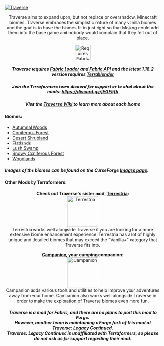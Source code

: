 [![Traverse](https://i.imgur.com/ezG6I1H.png)](https://www.curseforge.com/minecraft/mc-mods/traverse)

<p align="center">
Traverse aims to expand upon, but not replace or overshadow, Minecraft biomes. Traverse embraces the simplistic nature of many vanilla biomes and the goal is to have the biomes fit in just right so that Mojang could add them into the base game and nobody would complain that they felt out of place.
</p>
<p align="center">
	<a href="https://www.curseforge.com/minecraft/mc-mods/fabric-api"><img title="Requires Fabric API" height="50" src="https://i.imgur.com/Ol1Tcf8.png"></a>
</p>

<h5 align="center">
Traverse requires <a href="https://fabricmc.net/use/">Fabric Loader</a> and <a href="https://www.curseforge.com/minecraft/mc-mods/fabric-api">Fabric API</a> and the latest 1.18.2 version requires <a href="https://www.curseforge.com/minecraft/mc-mods/terrablender-fabric">Terrablender</a>
</h5>

<h5 align="center">
Join the Terraformers team discord for support or to chat about the mods: <a href="https://discord.gg/jEGF5fb">https://discord.gg/jEGF5fb</a>
</h5>

<h5 align="center">
Visit the <a href="https://github.com/TerraformersMC/Traverse/wiki">Traverse Wiki</a> to learn more about each biome
</h5>

#### Biomes:

* [Autumnal Woods](https://github.com/TerraformersMC/Traverse/wiki/Autumnal-Woods)
* [Coniferous Forest](https://github.com/TerraformersMC/Traverse/wiki/Coniferous-Forest)
* [Desert Shrubland](https://github.com/TerraformersMC/Traverse/wiki/Desert-Shrubland)
* [Flatlands](https://github.com/TerraformersMC/Traverse/wiki/Flatlands)
* [Lush Swamp](https://github.com/TerraformersMC/Traverse/wiki/Lush-Swamp)
* [Snowy Coniferous Forest](https://github.com/TerraformersMC/Traverse/wiki/Snowy-Coniferous-Forest)
* [Woodlands](https://github.com/TerraformersMC/Traverse/wiki/Woodlands)

##### Images of the biomes can be found on the CurseForge [Images page](https://www.curseforge.com/minecraft/mc-mods/traverse/screenshots).


#### Other Mods by Terraformers:
<p align="center">
	<strong>Check out Traverse's sister mod, <a href="https://www.curseforge.com/minecraft/mc-mods/terrestria">Terrestria</a>:</strong></br>
	<a href="https://www.curseforge.com/minecraft/mc-mods/terrestria"><img title="Terrestria" height="100" src="https://i.imgur.com/mAviXA0.png"></a></br>
	Terrestria works well alongside Traverse if you are looking for a more extensive biome enhancement experience. Terrestria has a lot of highly unique and detailed biomes that may exceed the "Vanilla+" category that Traverse fits into.
</p>

<p align="center">
	<strong><a href="https://www.curseforge.com/minecraft/mc-mods/campanion">Campanion</a>, your camping companion:</strong></br>
	<a href="https://www.curseforge.com/minecraft/mc-mods/campanion"><img title="Campanion" height="100" src="https://i.imgur.com/fmnMIrK.png"></a></br>
	Campanion adds various tools and utilities to help improve your adventures away from your home. Campanion also works well alongside Traverse in order to make the exploration of Traverse biomes even more fun.
</p>

<h5 align="center">
	Traverse is a mod for Fabric, and there are no plans to port this mod to Forge.</br>
	However, another team is maintaining a Forge fork of this mod at <a href="https://www.curseforge.com/minecraft/mc-mods/traverse-legacy-continued">Traverse: Legacy Continued.</a></br>
	Traverse: Legacy Continued is unaffiliated with Terraformers, so please do not ask us for support regarding their mod.
</h5>
